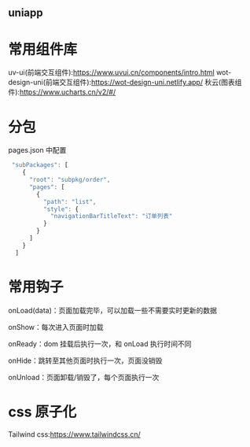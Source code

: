 ## uniapp

# 常用组件库

uv-ui(前端交互组件):https://www.uvui.cn/components/intro.html
wot-design-uni(前端交互组件):https://wot-design-uni.netlify.app/
秋云(图表组件):https://www.ucharts.cn/v2/#/

# 分包

pages.json 中配置

```js
 "subPackages": [
    {
      "root": "subpkg/order",
      "pages": [
        {
          "path": "list",
          "style": {
            "navigationBarTitleText": "订单列表"
          }
        }
      ]
    }
  ]
```

# 常用钩子

onLoad(data)：页面加载完毕，可以加载一些不需要实时更新的数据

onShow：每次进入页面时加载

onReady：dom 挂载后执行一次，和 onLoad 执行时间不同

onHide：跳转至其他页面时执行一次，页面没销毁

onUnload：页面卸载/销毁了，每个页面执行一次

# css 原子化

Tailwind css:https://www.tailwindcss.cn/
